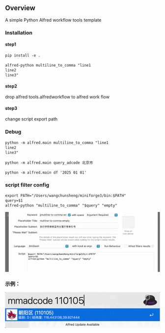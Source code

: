## Overview

A simple Python Alfred workflow tools template

### Installation

#### step1 
```
pip install -e .

alfred-python multiline_to_comma "line1
line2
line3"

```
#### step2

drop alfred tools.alfredworkflow to alfred work flow

#### step3

change script export path


### Debug

```
python -m alfred.main multiline_to_comma "line1
line2
line3"

python -m alfred.main query_adcode 北京市

python -m alfred.main df '2025 01 01'

```

### script filter config

```
export PATH="/Users/wangchunsheng/miniforge3/bin:$PATH"
query=$1
alfred-python "multiline_to_comma" "$query" "empty"
```

![1736857035042](image/README/1736857035042.png)

### 示例：

![1738843206798](image/README/1738843206798.png)

